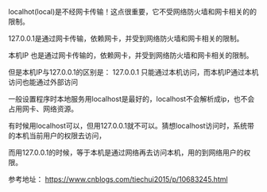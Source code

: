 localhot(local)是不经网卡传输！这点很重要，它不受网络防火墙和网卡相关的的限制。

127.0.0.1是通过网卡传输，依赖网卡，并受到网络防火墙和网卡相关的限制。

本机IP 也是通过网卡传输的，依赖网卡，并受到网络防火墙和网卡相关的限制。 

但是本机IP与127.0.0.1的区别是： 127.0.0.1 只能通过本机访问，而本机IP通过本机访问也能通过外部访问  

 

 

一般设置程序时本地服务用localhost是最好的，localhost不会解析成ip，也不会占用网卡、网络资源。

有时候用localhost可以，但用127.0.0.1就不可以。猜想localhost访问时，系统带的本机当前用户的权限去访问，

而用127.0.0.1的时候，等于本机是通过网络再去访问本机，用的到网络用户的权限。 


参考地址：
https://www.cnblogs.com/tiechui2015/p/10683245.html
